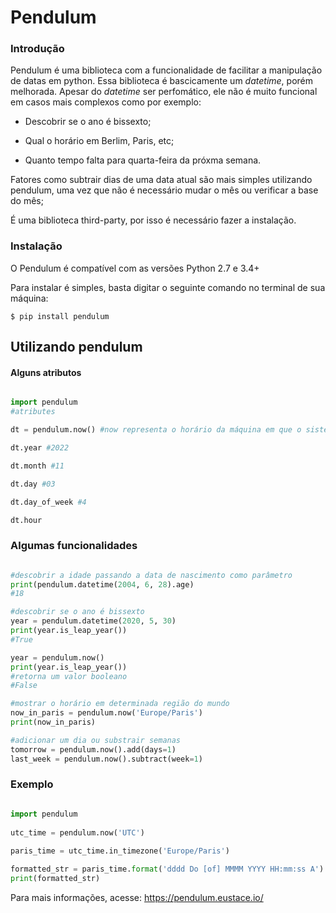 # Pendulum

### Introdução 

Pendulum é uma biblioteca com a funcionalidade de facilitar a manipulação de datas em python.
Essa biblioteca é bascicamente um *datetime*, porém melhorada.
Apesar do *datetime* ser perfomático, ele não é muito funcional em casos mais complexos como por exemplo:

- Descobrir se o ano é bissexto;

- Qual o horário em Berlim, Paris, etc;

- Quanto tempo falta para quarta-feira da próxma semana.

Fatores como subtrair dias de uma data atual são mais simples utilizando pendulum, uma vez que não é necessário mudar o mês ou verificar a base do mês;

É uma biblioteca third-party, por isso é necessário fazer a instalação.

### Instalação

O Pendulum é compatível com as versões Python 2.7 e 3.4+

Para instalar é simples, basta digitar o seguinte comando no terminal de sua máquina:

`$ pip install pendulum`

## Utilizando pendulum

####  Alguns atributos

```python

import pendulum
#atributes

dt = pendulum.now() #now representa o horário da máquina em que o sistema está sendo executado

dt.year #2022

dt.month #11

dt.day #03

dt.day_of_week #4

dt.hour 
```

### Algumas funcionalidades

```python

#descobrir a idade passando a data de nascimento como parâmetro
print(pendulum.datetime(2004, 6, 28).age)
#18

#descobrir se o ano é bissexto
year = pendulum.datetime(2020, 5, 30)
print(year.is_leap_year())
#True

year = pendulum.now()
print(year.is_leap_year())
#retorna um valor booleano
#False

#mostrar o horário em determinada região do mundo
now_in_paris = pendulum.now('Europe/Paris')
print(now_in_paris)

#adicionar um dia ou substrair semanas
tomorrow = pendulum.now().add(days=1)
last_week = pendulum.now().subtract(week=1)
```

### Exemplo

```python

import pendulum
 
utc_time = pendulum.now('UTC')
 
paris_time = utc_time.in_timezone('Europe/Paris')

formatted_str = paris_time.format('dddd Do [of] MMMM YYYY HH:mm:ss A')
print(formatted_str)
```

Para mais informações, acesse: https://pendulum.eustace.io/

